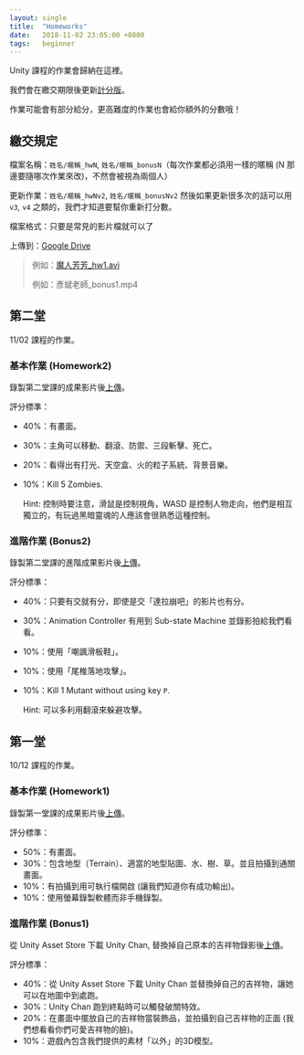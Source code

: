 ```yaml
---
layout: single
title:  "Homeworks"
date:   2018-11-02 23:05:00 +0800
tags:   beginner
---
```


Unity 課程的作業會歸納在這裡。

我們會在繳交期限後更新[計分版]({{site.baseurl}}/scoreboard/)。

作業可能會有部分給分，更高難度的作業也會給你額外的分數哦！

## 繳交規定

檔案名稱：`姓名/暱稱_hwN`, `姓名/暱稱_bonusN`（每次作業都必須用一樣的暱稱 (N 那邊要隨哪次作業來改)，不然會被視為兩個人）

更新作業：`姓名/暱稱_hwNv2`, `姓名/暱稱_bonusNv2` 然後如果更新很多次的話可以用 `v3`, `v4` 之類的，我們才知道要幫你重新打分數。

檔案格式：只要是常見的影片檔就可以了

上傳到：[Google Drive](https://drive.google.com/drive/u/1/folders/15QL-GawX-mqMWn88cn298_3mWK4XbbDO)

> 例如：[魔人芳芳_hw1.avi](https://hackmd.io/JX_CQpWZRQKiJMiG7-zk2A?both)
> 
> 例如：彥斌老師_bonus1.mp4

## 第二堂

11/02 課程的作業。

### 基本作業 (Homework2)

錄製第二堂課的成果影片後[上傳](https://drive.google.com/drive/u/1/folders/15QL-GawX-mqMWn88cn298_3mWK4XbbDO)。

評分標準：

- 40%：有畫面。
- 30%：主角可以移動、翻滾、防禦、三段斬擊、死亡。
- 20%：看得出有打光、天空盒、火的粒子系統、背景音樂。
- 10%：Kill 5 Zombies.
  
  Hint: 控制時要注意，滑鼠是控制視角，WASD 是控制人物走向，他們是相互獨立的，有玩過黑暗靈魂的人應該會很熟悉這種控制。

### 進階作業 (Bonus2)

錄製第二堂課的進階成果影片後[上傳](https://drive.google.com/drive/u/1/folders/15QL-GawX-mqMWn88cn298_3mWK4XbbDO)。

評分標準：

- 40%：只要有交就有分，即使是交「達拉崩吧」的影片也有分。
- 30%：Animation Controller 有用到 Sub-state Machine 並錄影拍給我們看看。
- 10%：使用「嘲諷滑板鞋」。
- 10%：使用「尾椎落地攻擊」。
- 10%：Kill 1 Mutant without using key `P`.

  Hint: 可以多利用翻滾來躲避攻擊。

## 第一堂

10/12 課程的作業。

### 基本作業 (Homework1)

錄製第一堂課的成果影片後[上傳](https://drive.google.com/drive/u/1/folders/15QL-GawX-mqMWn88cn298_3mWK4XbbDO)。

評分標準：

- 50%：有畫面。
- 30%：包含地型（Terrain）、適當的地型貼圖、水、樹、草。並且拍攝到通關畫面。
- 10%：有拍攝到用可執行檔開啟 (讓我們知道你有成功輸出)。
- 10%：使用螢幕錄製軟體而非手機錄製。

### 進階作業 (Bonus1)

從 Unity Asset Store 下載 Unity Chan, 替換掉自己原本的吉祥物錄影後[上傳](https://drive.google.com/drive/u/1/folders/15QL-GawX-mqMWn88cn298_3mWK4XbbDO)。

評分標準：

- 40%：從 Unity Asset Store 下載 Unity Chan 並替換掉自己的吉祥物，讓她可以在地圖中到處跑。
- 30%：Unity Chan 跑到終點時可以觸發破關特效。
- 20%：在畫面中擺放自己的吉祥物當裝飾品，並拍攝到自己吉祥物的正面 (我們想看看你們可愛吉祥物的臉)。
- 10%：遊戲內包含我們提供的素材「以外」的3D模型。